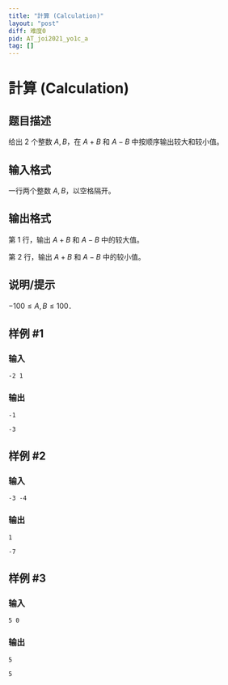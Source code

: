 ```yaml
---
title: "計算 (Calculation)"
layout: "post"
diff: 难度0
pid: AT_joi2021_yo1c_a
tag: []
---
```


# 計算 (Calculation)

## 题目描述

给出 $2$ 个整数 $A,B$，在 $A+B$ 和 $A-B$ 中按顺序输出较大和较小值。

## 输入格式

一行两个整数 $A,B$，以空格隔开。

## 输出格式

第 $1$ 行，输出 $A+B$ 和 $A-B$ 中的较大值。

第 $2$ 行，输出 $A+B$ 和 $A-B$ 中的较小值。

## 说明/提示

$-100\leq A,B\leq100．$

## 样例 #1

### 输入

```
-2 1
```

### 输出

```
-1
-3
```

## 样例 #2

### 输入

```
-3 -4
```

### 输出

```
1
-7
```

## 样例 #3

### 输入

```
5 0
```

### 输出

```
5
5
```

